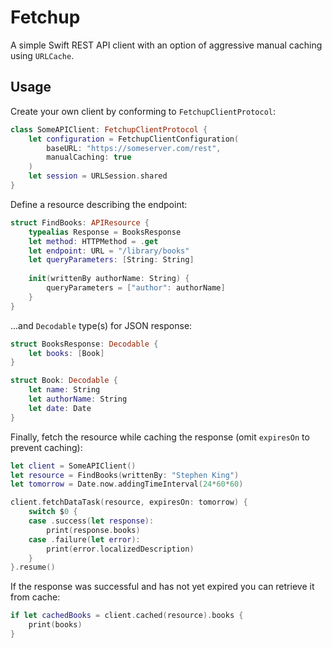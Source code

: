 # Fetchup

A simple Swift REST API client with an option of aggressive manual caching using `URLCache`.

## Usage

Create your own client by conforming to `FetchupClientProtocol`:
```swift
class SomeAPIClient: FetchupClientProtocol {
    let configuration = FetchupClientConfiguration(
        baseURL: "https://someserver.com/rest",
        manualCaching: true
    )
    let session = URLSession.shared
}
```


Define a resource describing the endpoint:
```swift
struct FindBooks: APIResource {
    typealias Response = BooksResponse
    let method: HTTPMethod = .get
    let endpoint: URL = "/library/books"
    let queryParameters: [String: String]
    
    init(writtenBy authorName: String) {
        queryParameters = ["author": authorName]
    }
}
```

 ...and `Decodable` type(s) for JSON response:
```swift
struct BooksResponse: Decodable {
    let books: [Book]
}

struct Book: Decodable {
    let name: String
    let authorName: String
    let date: Date
}
```

Finally, fetch the resource while caching the response (omit `expiresOn` to prevent caching):
```swift
let client = SomeAPIClient()
let resource = FindBooks(writtenBy: "Stephen King")
let tomorrow = Date.now.addingTimeInterval(24*60*60)

client.fetchDataTask(resource, expiresOn: tomorrow) {
    switch $0 {
    case .success(let response):
        print(response.books)
    case .failure(let error):
        print(error.localizedDescription)
    }
}.resume()
```

If the response was successful and has not yet expired you can retrieve it from cache:
```swift
if let cachedBooks = client.cached(resource).books {
    print(books)
}
```
